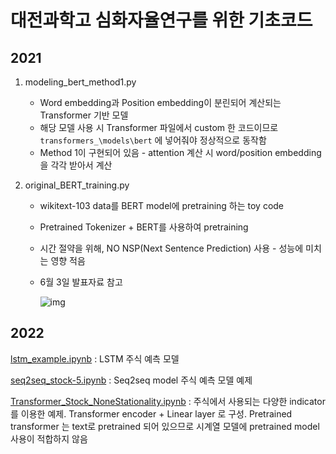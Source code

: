 # 대전과학고 심화자율연구를 위한 기초코드

## 2021

1. modeling_bert_method1.py

   * Word embedding과 Position embedding이 분린되어 계산되는 Transformer 기반 모델
   * 해당 모델 사용 시 Transformer 파일에서 custom 한 코드이므로 `transformers_\models\bert` 에 넣어줘야 정상적으로 동작함
   * Method 1이 구현되어 있음 - attention 계산 시 word/position embedding을 각각 받아서 계산

2. original_BERT_training.py

   * wikitext-103 data를 BERT model에 pretraining 하는 toy code

   * Pretrained Tokenizer + BERT를 사용하여 pretraining

   * 시간 절약을 위해, NO NSP(Next Sentence Prediction) 사용 - 성능에 미치는 영향 적음

   * 6월 3일 발표자료 참고

     ![img](https://blog.kakaocdn.net/dn/T33yE/btrvaJbjPFk/C4hJp2a4SGMD1KxlteR9q0/img.png)

## 2022

[lstm_example.ipynb](https://github.com/ByeongjunCho/DaejeonScienceHighSchoolCode/blob/main/2022/lstm_example.ipynb) : LSTM 주식 예측 모델

[seq2seq_stock-5.ipynb](https://github.com/ByeongjunCho/DaejeonScienceHighSchoolCode/blob/main/2022/seq2seq_stock-5.ipynb) : Seq2seq model 주식 예측 모델 예제

[Transformer_Stock_NoneStationality.ipynb](https://github.com/ByeongjunCho/DaejeonScienceHighSchoolCode/blob/main/2022/Transformer_Stock_NoneStationality.ipynb) : 주식에서 사용되는 다양한 indicator를 이용한 예제. Transformer encoder + Linear layer 로 구성. Pretrained transformer 는 text로 pretrained 되어 있으므로 시계열 모델에 pretrained model 사용이 적합하지 않음


